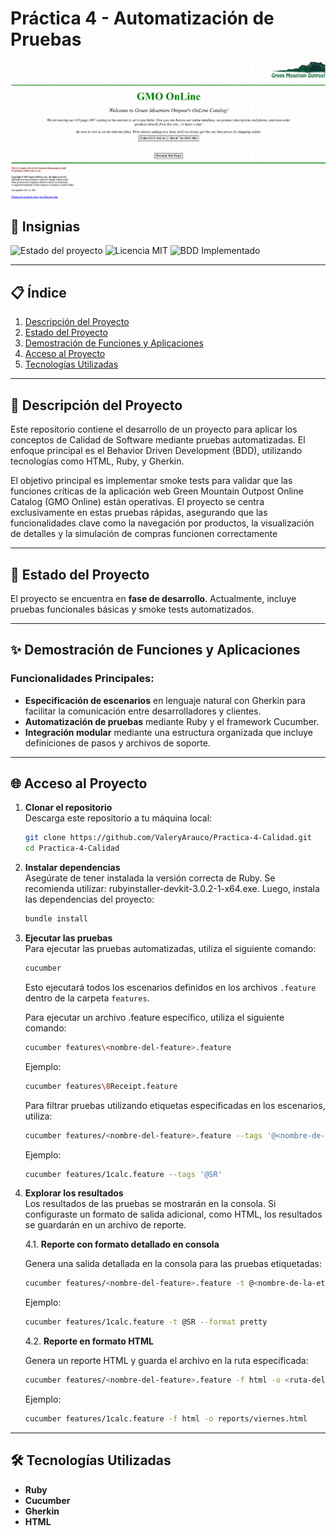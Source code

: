 # Práctica 4 - Automatización de Pruebas  

![Portada](Portada.png)  


## 🚀 Insignias  
![Estado del proyecto](https://img.shields.io/badge/Estado-En%20proceso-yellow)
![Licencia MIT](https://img.shields.io/badge/Licencia-MIT-blue)
![BDD Implementado](https://img.shields.io/badge/BDD-Cucumber-green)

---

## 📋 Índice  
1. [Descripción del Proyecto](#-descripción-del-proyecto)
2. [Estado del Proyecto](#-estado-del-proyecto)
3. [Demostración de Funciones y Aplicaciones](#-demostración-de-funciones-y-aplicaciones)
4. [Acceso al Proyecto](#-acceso-al-proyecto)
5. [Tecnologías Utilizadas](#-tecnologías-utilizadas)


---

## 📝 Descripción del Proyecto  
Este repositorio contiene el desarrollo de un proyecto para aplicar los conceptos de Calidad de Software mediante pruebas automatizadas. El enfoque principal es el Behavior Driven Development (BDD), utilizando tecnologías como HTML, Ruby, y Gherkin.

El objetivo principal es implementar smoke tests para validar que las funciones críticas de la aplicación web Green Mountain Outpost Online Catalog (GMO Online) están operativas. El proyecto se centra exclusivamente en estas pruebas rápidas, asegurando que las funcionalidades clave como la navegación por productos, la visualización de detalles y la simulación de compras funcionen correctamente

---

## 📌 Estado del Proyecto  
El proyecto se encuentra en **fase de desarrollo**. Actualmente, incluye pruebas funcionales básicas y smoke tests automatizados.  

---

## ✨ Demostración de Funciones y Aplicaciones  
### Funcionalidades Principales:
- **Especificación de escenarios** en lenguaje natural con Gherkin para facilitar la comunicación entre desarrolladores y clientes.
- **Automatización de pruebas** mediante Ruby y el framework Cucumber.
- **Integración modular** mediante una estructura organizada que incluye definiciones de pasos y archivos de soporte.


---

## 🌐 Acceso al Proyecto  
1. **Clonar el repositorio**  
   Descarga este repositorio a tu máquina local:  
   ```bash
   git clone https://github.com/ValeryArauco/Practica-4-Calidad.git
   cd Practica-4-Calidad
   ```

2. **Instalar dependencias**  
    Asegúrate de tener instalada la versión correcta de Ruby. Se recomienda utilizar:
    rubyinstaller-devkit-3.0.2-1-x64.exe.
    Luego, instala las dependencias del proyecto:  
   ```bash
   bundle install
   ```

3. **Ejecutar las pruebas**  
   Para ejecutar las pruebas automatizadas, utiliza el siguiente comando:  
   ```bash
   cucumber
   ```  
   Esto ejecutará todos los escenarios definidos en los archivos `.feature` dentro de la carpeta `features`.

   Para ejecutar un archivo .feature específico, utiliza el siguiente comando:

   ```bash
   cucumber features\<nombre-del-feature>.feature
   ``` 
   Ejemplo:
   ```bash
   cucumber features\8Receipt.feature  
   ``` 

    Para filtrar pruebas utilizando etiquetas especificadas en los escenarios, utiliza:
   ```bash
   cucumber features/<nombre-del-feature>.feature --tags '@<nombre-de-la-etiqueta>'
   ```
   Ejemplo:
   ```bash
   cucumber features/1calc.feature --tags '@SR'
   ```

4. **Explorar los resultados**  
   Los resultados de las pruebas se mostrarán en la consola. Si configuraste un formato de salida adicional, como HTML, los resultados se guardarán en un archivo de reporte.  
   
   4.1. **Reporte con formato detallado en consola**
   
   Genera una salida detallada en la consola para las pruebas etiquetadas:
   ```bash
   cucumber features/<nombre-del-feature>.feature -t @<nombre-de-la-etiqueta> --format pretty
   ```
   Ejemplo:
   ```bash
   cucumber features/1calc.feature -t @SR --format pretty
   ```

   4.2. **Reporte en formato HTML**
   
   Genera un reporte HTML y guarda el archivo en la ruta especificada:
   ```bash
   cucumber features/<nombre-del-feature>.feature -f html -o <ruta-del-reporte>.html
   ```
   Ejemplo:
   ```bash
   cucumber features/1calc.feature -f html -o reports/viernes.html
   ```

---

## 🛠 Tecnologías Utilizadas  
- **Ruby**
- **Cucumber**
- **Gherkin**
- **HTML**

 


